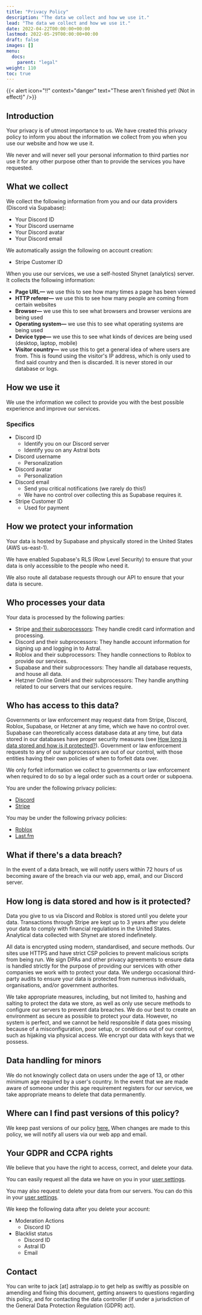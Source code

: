 ```yaml
---
title: "Privacy Policy"
description: "The data we collect and how we use it."
lead: "The data we collect and how we use it."
date: 2022-04-22T00:00:00+00:00
lastmod: 2022-05-29T00:00:00+00:00
draft: false
images: []
menu:
  docs:
    parent: "legal"
weight: 110
toc: true
---
```


{{< alert icon="‼️" context="danger" text="These aren't finished yet! (Not in effect)" />}}

## Introduction

Your privacy is of utmost importance to us. We have created this privacy policy to inform you about the information we collect from you when you use our website and how we use it.

We never and will never sell your personal information to third parties nor use it for any other purpose other than to provide the services you have requested.

## What we collect

We collect the following information from you and our data providers (Discord via Supabase):

- Your Discord ID
- Your Discord username
- Your Discord avatar
- Your Discord email
<!-- - Your Discord banner (optional)
- Your Discord avatar (optional)
- User Description (optional)
- Spoken Languages (optional)
- Pronouns (optional)
- Strengths / Weaknesses (optional)
- Availability for hire (optional)
- General Location (optional) -->
<!-- Removed until Job Applications update -->

We automatically assign the following on account creation:

- Stripe Customer ID

When you use our services, we use a self-hosted Shynet (analytics) server. It collects the following information:

- **Page URL—** we use this to see how many times a page has been viewed
- **HTTP referer—** we use this to see how many people are coming from certain websites
- **Browser—** we use this to see what browsers and browser versions are being used
- **Operating system—** we use this to see what operating systems are being used
- **Device type—** we use this to see what kinds of devices are being used (desktop, laptop, mobile)
- **Visitor country—** we use this to get a general idea of where users are from. This is found using the visitor's IP address, which is only used to find said country and then is discarded. It is never stored in our database or logs.

## How we use it

We use the information we collect to provide you with the best possible experience and improve our services.

### Specifics

- Discord ID
  - Identify you on our Discord server
  - Identify you on any Astral bots
- Discord username
  - Personalization
- Discord avatar
  - Personalization
- Discord email
  - Send you critical notifications (we rarely do this!)
  - We have no control over collecting this as Supabase requires it.
- Stripe Customer ID
  - Used for payment

## How we protect your information

Your data is hosted by Supabase and physically stored in the United States (AWS us-east-1).

We have enabled Supabase's RLS (Row Level Security) to ensure that your data is only accessible to the people who need it.

We also route all database requests through our API to ensure that your data is secure.

## Who processes your data

Your data is processed by the following parties:

- Stripe [and their subprocessors](https://stripe.com/service-providers/legal): They handle credit card information and processing.
- Discord and their subprocessors: They handle account information for signing up and logging in to Astral.
- Roblox and their subprocessors: They handle connections to Roblox to provide our services.
- Supabase and their subprocessors: They handle all database requests, and house all data.
- Hetzner Online GmbH and their subprocessors: They handle anything related to our servers that our services require.

## Who has access to this data?

Governments or law enforcement may request data from Stripe, Discord, Roblox, Supabase, or Hetzner at any time, which we have no control over. Supabase can theoretically access database data at any time, but data stored in our databases have proper security measures (see [How long is data stored and how is it protected?](#how-long-is-data-stored-and-how-is-it-protected)). Government or law enforcement requests to any of our subprocessors are out of our control, with those entities having their own policies of when to forfeit data over.

We only forfeit information we collect to governments or law enforcement when required to do so by a legal order such as a court order or subpoena.

You are under the following privacy policies:

- [Discord](https://discord.com/privacy)
- [Stripe](https://stripe.com/privacy)

You may be under the following privacy policies:

- [Roblox](https://en.help.roblox.com/hc/articles/115004630823)
- [Last.fm](https://www.last.fm/legal/privacy)

## What if there's a data breach?

In the event of a data breach, we will notify users within 72 hours of us becoming aware of the breach via our web app, email, and our Discord server.

## How long is data stored and how is it protected?

Data you give to us via Discord and Roblox is stored until you delete your data. Transactions through Stripe are kept up to 3 years after you delete your data to comply with financial regulations in the United States. Analytical data collected with Shynet are stored indefinetely.

All data is encrypted using modern, standardised, and secure methods. Our sites use HTTPS and have strict CSP policies to prevent malicious scripts from being run. We sign DPAs and other privacy agreements to ensure data is handled strictly for the purpose of providing our services with other companies we work with to protect your data. We undergo occasional third-party audits to ensure your data is protected from numerous individuals, organisations, and/or government authorites.

We take appropriate measures, including, but not limited to, hashing and salting to protect the data we store, as well as only use secure methods to configure our servers to prevent data breaches. We do our best to create an environment as secure as possible to protect your data. However, no system is perfect, and we cannot be held responsible if data goes missing because of a misconfiguration, poor setup, or conditions out of our control, such as hijaking via physical access. We encrypt our data with keys that we possess.

## Data handling for minors

We do not knowingly collect data on users under the age of 13, or other minimum age required by a user's country. In the event that we are made aware of someone under this age requirement registers for our service, we take appropriate means to delete that data permanently.

## Where can I find past versions of this policy?

We keep past versions of our policy [here.](https://github.com/astralservices/docs/blob/master/content/en/docs/legal/privacy-policy.md) When changes are made to this policy, we will notify all users via our web app and email.

## Your GDPR and CCPA rights

We believe that you have the right to access, correct, and delete your data.

You can easily request all the data we have on you in your [user settings](https://dash.astralapp.io/settings).

You may also request to delete your data from our servers. You can do this in your [user settings](https://dash.astralapp.io/settings).

We keep the following data after you delete your account:

- Moderation Actions
  - Discord ID
- Blacklist status
  - Discord ID
  - Astral ID
  - Email

## Contact

You can write to jack [at] astralapp.io to get help as swiftly as possible on amending and fixing this document, getting answers to questions regarding this policy, and for contacting the data controller (if under a jurisdiction of the General Data Protection Regulation (GDPR) act).
